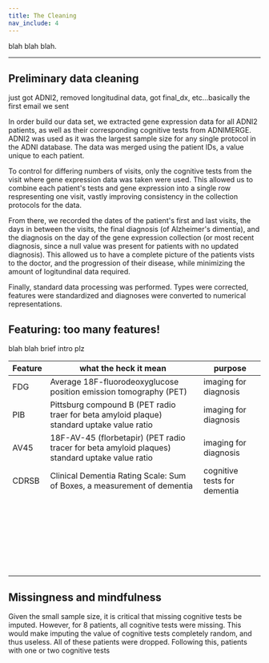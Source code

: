 ```yaml
---
title: The Cleaning
nav_include: 4
---
```


blah blah blah.

----------


Preliminary data cleaning
-------------

just got ADNI2, removed longitudinal data, got final_dx, etc...basically the first email we sent

In order build our data set, we extracted gene expression data for all ADNI2 patients, as well as their corresponding cognitive tests from ADNIMERGE. ADNI2 was used as it was the largest sample size for any single protocol in the ADNI database. The data was merged using the patient IDs, a value unique to each patient. 

To control for differing numbers of visits, only the cognitive tests from the visit where gene expression data was taken were used. This allowed us to combine each patient's tests and gene expression into a single row respresenting one visit, vastly improving consistency in the collection protocols for the data.

From there, we recorded the dates of the patient's first and last visits, the days in between the visits, the final diagnosis (of Alzheimer's dimentia), and the diagnosis on the day of the gene expression collection (or most recent diagnosis, since a null value was present for patients with no updated diagnosis). This allowed us to have a complete picture of the patients vists to the doctor, and the progression of their disease, while minimizing the amount of logitundinal data required.

Finally, standard data processing was performed. Types were corrected, features were standardized and diagnoses were converted to numerical representations.

Featuring: too many features!
-------------
blah blah brief intro plz

| Feature  | what the heck it mean | purpose |
| ------------- | ------------- | ------------- |
| FDG  | Average 18F-fluorodeoxyglucose position emission tomography (PET)  | imaging for diagnosis |
| PIB | Pittsburg compound B (PET radio traer for beta amyloid plaque) standard uptake value ratio | imaging for diagnosis |
| AV45 | 18F-AV-45 (florbetapir) (PET radio tracer for beta amyloid plaques) standard uptake value ratio | imaging for diagnosis |
| CDRSB | Clinical Dementia Rating Scale: Sum of Boxes, a measurement of dementia | cognitive tests for dementia |
|  |  |  |
|  |  |  |
|  |  |  |
|  |  |  |
|  |  |  |
|  |  |  |
|  |  |  |
|  |  |  |
|  |  |  |
|  |  |  |
|  |  |  |
|  |  |  |
|  |  |  |
|  |  |  |
|  |  |  |
|  |  |  |
|  |  |  |
|  |  |  |
|  |  |  |
|  |  |  |
|  |  |  |
|  |  |  |
|  |  |  |
|  |  |  |
|  |  |  |
|  |  |  |


Missingness and mindfulness
-------------

Given the small sample size, it is critical that missing cognitive tests be imputed. However, for 8 patients, all cognitive tests were missing. This would make imputing the value of cognitive tests completely random, and thus useless. All of these patients were dropped. Following this, patients with one or two cognitive tests
